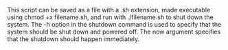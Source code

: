 This script can be saved as a file with a .sh extension, made executable using chmod +x filename.sh, and run with ./filename.sh to shut down the system. The -h option in the shutdown command is used to specify that the system should be shut down and powered off. The now argument specifies that the shutdown should happen immediately.
